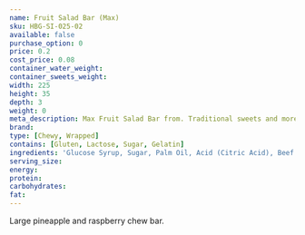 ```yaml
---
name: Fruit Salad Bar (Max)
sku: HBG-SI-025-02
available: false
purchase_option: 0
price: 0.2
cost_price: 0.08
container_water_weight: 
container_sweets_weight: 
width: 225
height: 35
depth: 3
weight: 0
meta_description: Max Fruit Salad Bar from. Traditional sweets and more at Humbugs Confectionery Store. Specialists in satisfying your sweet tooth!
brand: 
type: [Chewy, Wrapped]
contains: [Gluten, Lactose, Sugar, Gelatin]
ingredients: 'Glucose Syrup, Sugar, Palm Oil, Acid (Citric Acid), Beef Gelatine, Flavourings, Natural Colours: Paprika Extract, Anthocyanins, Emulsifier (Soya Lecithins). May contain traces of milk.'
serving_size: 
energy: 
protein: 
carbohydrates: 
fat: 
---
```

Large pineapple and raspberry chew bar.